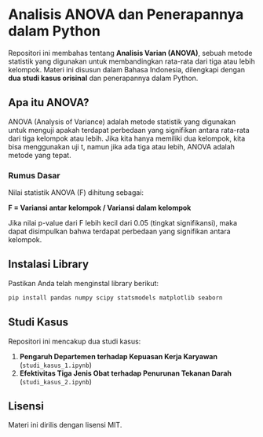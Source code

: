 # Analisis ANOVA dan Penerapannya dalam Python

Repositori ini membahas tentang **Analisis Varian (ANOVA)**, sebuah metode statistik yang digunakan untuk membandingkan rata-rata dari tiga atau lebih kelompok. Materi ini disusun dalam Bahasa Indonesia, dilengkapi dengan **dua studi kasus orisinal** dan penerapannya dalam Python.

## Apa itu ANOVA?

ANOVA (Analysis of Variance) adalah metode statistik yang digunakan untuk menguji apakah terdapat perbedaan yang signifikan antara rata-rata dari tiga kelompok atau lebih. Jika kita hanya memiliki dua kelompok, kita bisa menggunakan uji t, namun jika ada tiga atau lebih, ANOVA adalah metode yang tepat.

### Rumus Dasar

Nilai statistik ANOVA (F) dihitung sebagai:

**F = Variansi antar kelompok / Variansi dalam kelompok**

Jika nilai p-value dari F lebih kecil dari 0.05 (tingkat signifikansi), maka dapat disimpulkan bahwa terdapat perbedaan yang signifikan antara kelompok.

## Instalasi Library

Pastikan Anda telah menginstal library berikut:

```bash
pip install pandas numpy scipy statsmodels matplotlib seaborn
```

## Studi Kasus

Repositori ini mencakup dua studi kasus:

1. **Pengaruh Departemen terhadap Kepuasan Kerja Karyawan** (`studi_kasus_1.ipynb`)
2. **Efektivitas Tiga Jenis Obat terhadap Penurunan Tekanan Darah** (`studi_kasus_2.ipynb`)

## Lisensi

Materi ini dirilis dengan lisensi MIT.
